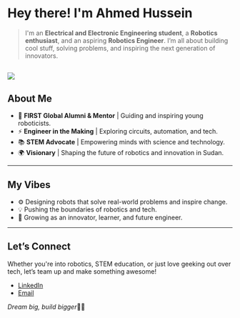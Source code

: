 # Hey there! I'm Ahmed Hussein 

> I'm an **Electrical and Electronic Engineering student**, a **Robotics enthusiast**, and an aspiring **Robotics Engineer**. I’m all about building cool stuff, solving problems, and inspiring the next generation of innovators.  

![](https://giphy.com/gifs/pixel-art-robots-gamedev-xTiTnlfW3b5pmlYzBe)
---

## About Me  

- 🤖 **FIRST Global Alumni & Mentor** | Guiding and inspiring young roboticists.  
- ⚡ **Engineer in the Making** | Exploring circuits, automation, and tech.
- 📚 **STEM Advocate** | Empowering minds with science and technology.  
- 🌍 **Visionary** | Shaping the future of robotics and innovation in Sudan.

---


## My Vibes  

- ⚙️ Designing robots that solve real-world problems and inspire change.  
- 💡 Pushing the boundaries of robotics and tech.  
- 🌱 Growing as an innovator, learner, and future engineer.  

---

## Let’s Connect  

Whether you're into robotics, STEM education, or just love geeking out over tech, let’s team up and make something awesome!  

- [LinkedIn](https://sd.linkedin.com/in/ahmed-khalifa-13b836233)    
- [Email](ahmed.k.hussein01@gmail.com)  

_Dream big, build bigger_🚀✨
